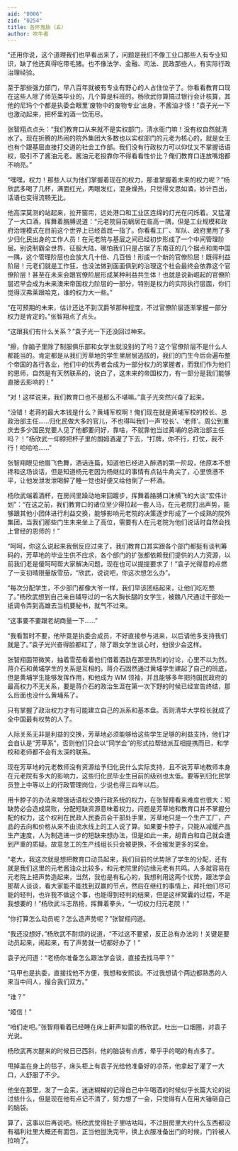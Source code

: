```yaml
---
aid: "0006"
zid: "0254"
title: 各怀鬼胎（五）
author: 吹牛者
---
```


“还用你说，这个道理我们也早看出来了，问题是我们不像工业口那些人有专业知识，缺了他还真得吃带毛猪。也不像法学、金融、司法、民政那些人，有实际行政治理经验。

至于那些强力部门，早八百年就被有专业有野心的人占住位子了。你看看教育口现在这些人除了师范类毕业的，几个算是科班的。杨欣武你算搞过银行会计核算，其他的尼玛个个都是执委会眼里‘废物中的废物专业’出身，不酱油才怪！”袁子光一下也激动起来，把杯里的酒一饮而尽。

张智翔点点头：“我们教育口从来就不是实权部门，清水衙门嘛！没有权自然就清水了。现在折腾的热闹的院外集团大多数也以实权部门的元老为核心的，就是女王也有个跟基层直接打交道的社会工作部。我们没有行政权力可以仰仗又不掌握话语权，吸引不了酱油元老。酱油元老投靠你不得看看性价比？俺们教育口连放嘴炮都不响亮。”

“嘿嘿，权力！那些人以为他们掌握着现在的权力，那谁掌握着未来的权力呢？”杨欣武多喝了几杯，满面红光，两眼发红，混身燥热，只觉得文思如涌，妙计百出，话语也变得流畅无比。

他高深莫测的站起来，拉开窗帘，远处港口和工业区连绵的灯光在闪烁着。又猛灌了一大口酒，挥舞着胳膊说道：“元老院目前蜗居在临高一隅，但是工业规模和政府治理模式在目前这个世界上已经首屈一指了。你看看工厂、军队、政府里用了多少归化民出身的工作人员！在元老院与基层之间已经初步形成了一个中间管理阶层。别说制霸全世界、征服大陆，哪怕我们只是占据了东南亚的几个据点和南中国一隅，这个管理阶层也会放大几十倍、几百倍！形成一个新的官僚阶层！既得利益阶层！元老们就是工作狂，也没法做到面面俱到的治理这个社会最终会依靠这个官僚阶层！甚至在未来会跟官僚阶层形成某种利益共生体！也就是说新崛起的官僚阶层迟早会成为未来澳宋帝国权力阶层的一部分，特别是权力的实际执行层面，你们觉得汉弗莱跟哈克，谁的权力大一些。”

“在可预期的未来，估计还达不到汉爵爷那种程度，不过官僚阶层逐渐掌握一部分权力是肯定的。”张智翔点了点头。

“这跟我们有什么关系？”袁子光一下还没回过神来。

“擦，你脑子里除了制服俱乐部和女学生就没别的了吗？这个官僚阶层不是什么人都能当的。肯定都是从我们芳草地的学生里层层选拔的，我们的门生今后会遍布整个帝国的各行各业，他们中的优秀者会成为一部分权力的掌握者，而我们作为他们的恩师，自然是有天然联系的，说白了，这未来的帝国权力，有一部分是我们能够直接去影响的！”

“对！这样说来，我们教育口也不是那么不堪嘛。”袁子光突然兴奋了起来。

“没错！老蒋的最大本钱是什么？黄埔军校啊！俺们现在就是黄埔军校的校长、总政治部主任……归化民做大多的官儿，不也得叫我们一声‘校长’、‘老师’。周公到重庆去多少国民党要人见了他都要问好，靠啥，不就靠他当过黄埔的总政治部主任吗？！”杨欣武一仰脖把杯子里的朗姆酒灌了下去，“打牌，你不行，打仗，我不行！哈哈哈……”

张智翔眼见他眉飞色舞，酒话连篇，知道他已经进入醉酒的第一阶段，他原本不想搀和这场谈话，但是知道杨元老因为杨继红的事情有点钻牛角尖了，心里愤懑不平，让他发泄发泄喝醉了睡一觉也好便又给他倒了一杯酒。

杨欣武端着酒杯，在房间里躁动地来回踱步，挥舞着胳膊口沫横飞的大谈“宏伟计划”：“在这之前，我们教育口的诸位至少得拉起一套人马，在元老院打出声势，能够跟其他小团体进行利益交换，能够影响元老院的决策逐步形成了一个成熟的院外集团，当我们那些门生未来坐上了高位，需要有人在元老院为他们说话时自然会找上曾经的恩师的！”

“呵呵，你这么说起来我倒反应过来了，我们教育口其实跟各个部门都挺有谈判筹码的，芳草地的毕业生供不应求，各个部门的扩张都依赖我们提供的人力资源，以前我们老是傻呵呵帮大家解决问题，现在也可以提提要求了！”袁子光得意的点燃了一支初晴限量版雪茄，“欣武，说说吧，你这次想怎么办”。

“每次分配学生，不少部门都像大爷一样，我们早该团结起来，让他们吃吃憋了。”杨欣武想到自己亲自辅导过的一名大胸长腿的女学生，被魏八尺通过干部处一纸调令弄到高雄去当机要秘书，就气不过来。

“这事要不要跟老胡商量一下……”

“我看暂时不要，他毕竟是执委会成员，不好直接参与进来，以后请他多支持我们就是了。”袁子光兴奋得脸都红了，除了跟女学生谈心时，他很少会这样。

张智翔面带微笑，抽着雪茄看着他们借着酒劲在那里热烈的讨论，心里不以为然。蒋介石和黄埔学生的关系是互相的。蒋介石固然通过黄埔学生建起了自己的班底，但是黄埔学生能够发挥作用，和他成为 WM 领袖，并且能够多年把持国民政府的最高权力不无关系，要是蒋介石的政治生涯在第一次下野的时候已经宣告终结，那么后面也没什么黄埔系了。

只有掌握了政治权力才有可能建立自己的派系和基本盘。否则清华大学校长就成了全中国最有权势的人了。

人际关系无非是利益的交换，芳草地必须能够给这些学生足够的利益支持，他们才会自认是“芳草系”，否则他们只会以“同学会”的形式拉帮结派互相提携而已，和学校和老师都不会有太深的联系。

现在芳草地的元老教师没有资源给予归化民什么实际支持，且不说芳草地教师本身在元老院有多大的影响力，这些归化民毕业生目前的级别也太低。要等到归化民学员登上中等以上的行政管理岗位，少说也得三四年以后。

用卡脖子的办法来增强话语权交换行政系统的权力，在张智翔看来难度也很大：短缺势必会造成腐败，分配短缺资源意味着权力。问题是芳草地和教育口并不掌握分配的权力，这个权利在民政人民委员会干部处手里，芳草地只是一个生产工厂，产品的去向和价格从来不由流水线上的工人说了算。如果要卡脖子，只能从减缓产品生产速度，人为制造进一步的短缺来想办法，但是如此一来，胡青白和自己就会遭到严重的质疑。故意怠工的生产线组长只会被更换，不会被发更多的奖金。

“老大，我这次就是想把教育口动员起来，我们目前的优势除了学生的分配，还有就是我们这里的元老酱油众比较多，和元老院里的边缘元老有共鸣。人多就容易在元老院上把声势造起来，当然，我也是有私心的，我想利用这两个优势，跟法学会那帮人谈谈，看大家能不能找到双赢的节点，然后在继红的事情上，拜托他们尽可能的轻判，也许我不做这个事，也能得到轻判的结果，但是这样窝囊的过程，不是我想要的！”杨欣武斗志昂扬，挥舞着拳头，“一切权力归元老院！”

“你打算怎么动员呢？怎么造声势呢？”张智翔问道。

“我还没想好，”杨欣武不耐烦的说道，“不过这不要紧，反正总有办法的！关键是要动员起来，闹起来，有了声势就一切都好办了！”

袁子光问道：“老杨你准备怎么跟法学会谈，直接去找马甲？”

“马甲也是执委，直接找他不方便，我想和安熙谈。不过我想请个两边都熟悉的人来当中间人，撮合我们双方。”

“谁？”

“姬信！”

“咱们走吧。”张智翔看着已经睡在床上鼾声如雷的杨欣武，吐出一口烟圈，对袁子光说。

杨欣武再次醒来的时候日已西斜，他的脑袋有点疼，晕乎乎的喝的有点多了。

甩掉盖在身上的毯子，床头柜上有袁子光给他准备好的凉茶，他拿起了灌了一大口，人舒服了不少。

他坐在那里，发了一会呆，迷迷糊糊的记得自己中午喝酒的时候似乎长篇大论的说过些什么，但是现在他有点记不清了，努力想了一会，只觉得有人在用大锤砸自己的脑袋。

算了，这事以后再说吧。杨欣武觉得肚子里咕咕叫，不过厨房里大约什么东西都没有福利社里大概还有面包，正当他盥洗完毕，换上衣服准备出门的时候，门铃被人拉响了。
